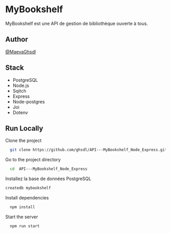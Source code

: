 # MyBookshelf

MyBookshelf est une API de gestion de bibliothèque ouverte à tous.

## Author

[@MaevaGhsdl](https://www.github.com/ghsdl)

## Stack

- PostgreSQL
- Node.js
- Sqitch
- Express
- Node-postgres
- Joi
- Dotenv

## Run Locally

Clone the project

```bash
  git clone https://github.com/ghsdl/API---MyBookshelf_Node_Express.git
```

Go to the project directory

```bash
  cd  API---MyBookshelf_Node_Express
```

Installez la base de données PostgreSQL

```bash
createdb mybookshelf
```

Install dependencies

```bash
  npm install
```

Start the server

```bash
  npm run start
```